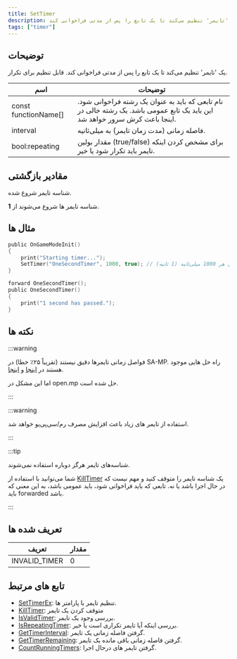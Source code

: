 ```yaml
---
title: SetTimer
description: یک 'تایمر' تنظیم می‌کند تا یک تابع را پس از مدتی فراخوانی کند.
tags: ["timer"]
---
```


## توضیحات

یک 'تایمر' تنظیم می‌کند تا یک تابع را پس از مدتی فراخوانی کند. قابل تنظیم برای تکرار.

| اسم                 | توضیحات                                                                                                                     |
| -------------------- | ------------------------------------------------------------------------------------------------------------------------------- |
| const functionName[] | نام تابعی که باید به عنوان یک رشته فراخوانی شود. این باید یک تابع عمومی باشد. یک رشته خالی در اینجا باعث کرش سرور خواهد شد. |
| interval             | فاصله زمانی (مدت زمان تایمر) به میلی‌ثانیه.                                                                                                       |
| bool:repeating       | مقدار بولین (true/false) برای مشخص کردن اینکه تایمر باید تکرار شود یا خیر.                                                                 |

## مقادیر بازگشتی

شناسه تایمر شروع شده.

شناسه تایمر ها شروع می‌شوند از **1**.

## مثال ها

```c
public OnGameModeInit()
{
    print("Starting timer...");
    SetTimer("OneSecondTimer", 1000, true); // تنظیم یک تایمر تکرار شونده برای هر 1000 میلی‌ثانیه (1 ثانیه)
}

forward OneSecondTimer();
public OneSecondTimer()
{
    print("1 second has passed.");
}
```

## نکته ها

:::warning

فواصل زمانی تایمرها دقیق نیستند (تقریباً ۲۵٪ خطا) در SA-MP. راه حل هایی موجود هستند در [اینجا](https://sampforum.blast.hk/showthread.php?tid=289675) و [اینجا](https://sampforum.blast.hk/showthread.php?tid=650736).

اما این مشکل در open.mp حل شده است.

:::

:::warning

استفاده از تایمر های زیاد باعث افزایش مصرف رم/سی‌پی‌یو خواهد شد.

:::

:::tip

شناسه‌های تایمر هرگز دوباره استفاده نمی‌شوند.


شما می‌توانید با استفاده از [KillTimer](KillTimer) یک شناسه تایمر را متوقف کنید و مهم نیست که در حال اجرا باشد یا نه. تابعی که باید فراخوانی شود، باید عمومی باشد، به این معنی که باید forwarded باشد.

:::

## تعریف شده ها

| تعریف    | مقدار |
|---------------|-------|
| INVALID_TIMER | 0     |

## تابع های مرتبط

- [SetTimerEx](SetTimerEx): تنظیم تایمر با پارامتر ها.
- [KillTimer](KillTimer): متوقف کردن یک تایمر
- [IsValidTimer](IsValidTimer): بررسی وجود یک تایمر.
- [IsRepeatingTimer](IsRepeatingTimer): بررسی اینکه آیا تایمر تکراری است یا خیر.
- [GetTimerInterval](GetTimerInterval): گرفتن فاصله زمانی یک تایمر.
- [GetTimerRemaining](GetTimerRemaining): گرفتن فاصله زمانی باقی مانده یک تایمر.
- [CountRunningTimers](CountRunningTimers): گرفتن تایمر های درحال اجرا.
